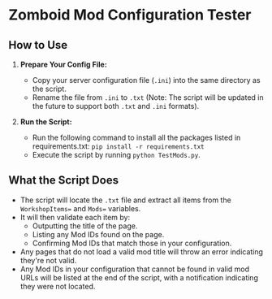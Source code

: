 # Zomboid Mod Configuration Tester

## How to Use

1. **Prepare Your Config File:**
   - Copy your server configuration file (`.ini`) into the same directory as the script.
   - Rename the file from `.ini` to `.txt` (Note: The script will be updated in the future to support both `.txt` and `.ini` formats).

2. **Run the Script:**
      - Run the following command to install all the packages listed in requirements.txt:
     `pip install -r requirements.txt`
   - Execute the script by running `python TestMods.py`.

## What the Script Does

- The script will locate the `.txt` file and extract all items from the `WorkshopItems=` and `Mods=` variables.
- It will then validate each item by:
  - Outputting the title of the page.
  - Listing any Mod IDs found on the page.
  - Confirming Mod IDs that match those in your configuration.
- Any pages that do not load a valid mod title will throw an error indicating they're not valid.
- Any Mod IDs in your configuration that cannot be found in valid mod URLs will be listed at the end of the script, with a notification indicating they were not located.
